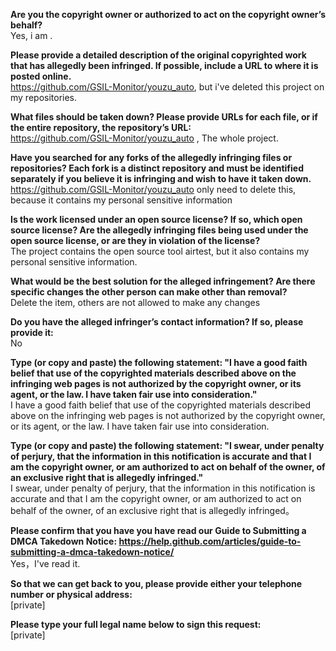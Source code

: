 **Are you the copyright owner or authorized to act on the copyright owner’s behalf?**  
Yes, i am .

**Please provide a detailed description of the original copyrighted work that has allegedly been infringed. If possible, include a URL to where it is posted online.**  
https://github.com/GSIL-Monitor/youzu_auto, but i've deleted this project on my repositories.

**What files should be taken down? Please provide URLs for each file, or if the entire repository, the repository’s URL:**  
https://github.com/GSIL-Monitor/youzu_auto , The whole project.

**Have you searched for any forks of the allegedly infringing files or repositories? Each fork is a distinct repository and must be identified separately if you believe it is infringing and wish to have it taken down.**  
https://github.com/GSIL-Monitor/youzu_auto only need to delete this, because it contains my personal sensitive information

**Is the work licensed under an open source license? If so, which open source license? Are the allegedly infringing files being used under the open source license, or are they in violation of the license?**  
The project contains the open source tool airtest, but it also contains my personal sensitive information.

**What would be the best solution for the alleged infringement? Are there specific changes the other person can make other than removal?**  
Delete the item, others are not allowed to make any changes

**Do you have the alleged infringer’s contact information? If so, please provide it:**  
No

**Type (or copy and paste) the following statement: "I have a good faith belief that use of the copyrighted materials described above on the infringing web pages is not authorized by the copyright owner, or its agent, or the law. I have taken fair use into consideration."**  
I have a good faith belief that use of the copyrighted materials described above on the infringing web pages is not authorized by the copyright owner, or its agent, or the law. I have taken fair use into consideration. 

**Type (or copy and paste) the following statement: "I swear, under penalty of perjury, that the information in this notification is accurate and that I am the copyright owner, or am authorized to act on behalf of the owner, of an exclusive right that is allegedly infringed."**  
I swear, under penalty of perjury, that the information in this notification is accurate and that I am the copyright owner, or am authorized to act on behalf of the owner, of an exclusive right that is allegedly infringed。

**Please confirm that you have you have read our Guide to Submitting a DMCA Takedown Notice: https://help.github.com/articles/guide-to-submitting-a-dmca-takedown-notice/**  
Yes，I've read it.

**So that we can get back to you, please provide either your telephone number or physical address:**  
[private]  

**Please type your full legal name below to sign this request:**  
[private]
